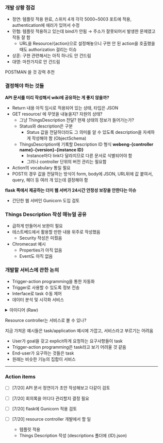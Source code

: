 ### 개발 상황 점검

- 정연: 템플릿 적용 완료, 스위치 4개 각각 5000~5003 포트에 적용, authentication에 에러가 있어서 수정
- 민협: 템플릿 적용하고 있는데 bind가 안됨 → 주소가 잘못되어서 발생한 문제였고 작동 잘 함
    - URL을 Resource/{action}으로 설정해놓으니 구현 안 된 action을 호출했을 때도 authorization 걸리는 이슈
- 상훈: 구현 관련해서는 아직 하나도 안 건드림
- 대영: 마찬가지로 안 건드림

POSTMAN 쓸 것 강력 추천

### 결정해야 하는 것들

**API 문서를 미리 작성해서 wiki에 공유하는 게 좋지 않을까?**

- Return 내용 아직 임시로 적용되어 있는 상태, 타입은 JSON
- GET resource/ 에 무엇을 내놓을지? 자원의 상태?
    - 그냥 ThingsDescription 전달? 현재 상태의 정보가 들어가는가?
    - Status와 description은 구분
        - Status 값을 전달하더라도 그 의미를 알 수 있도록 description을 자세하게 작성해야 함 (ObjectSchema)
    - ThingsDescription에 기록할 Description ID 형식 **webeng-{controller name}-{version}-{instance ID}**
        - Instance마다 link다 달라지므로 다른 문서로 식별되어야 함
        - 그러나 controller 단위의 버전 관리는 필요함
- Action의 vocabulary 통일 필요
- POST의 경우 값을 전달하는 방식이 form, body에 JSON, URL뒤에 값 붙여서, query, 헤더 등 여러 개 있는데 결정해야 함

**flask 쪽에서 제공하는 더미 웹 서버가 24시간 안정성 보장을 안한다는 이슈**

- 간단한 웹 서버인 Gunicorn 도입 검토

### Things Description 작성 매뉴얼 공유

- 급하게 만들어서 보완이 필요
- 테스트베드에서 활용할 만한 내용 위주로 작성했음
    - Security 작성은 미뤘음
- Chromecast 예시
    - Properties가 아직 없음
    - Event도 아직 없음

### 개발할 서비스에 관한 논의

- Trigger-action programming을 통한 자동화
- Trigger로 사용할 수 있도록 정보 전송
- Interface로 task 수동 제어
- 데이터 분석 및 시각화 서비스

<details>
    <summary>아이디어 (Raw)</summary>

    민협

    - 공기청정기 관련된 서비스 위주로 생각해 옴
    - Trigger 붙여서 자동으로 켜고 끄기
    - 이걸 trigger로 작동할 수 있도록 정보 전송

    대영

    - 사용자 프로필을 QR 코드 등으로 받아올 수 있도록
    - Alexa로 task 제어
        - 낮잠
        - 영화

    상훈

    - 데이터 서비스의 역할: IoT 기기가 만드는 primary (raw) data를 정제해서 사용자에게 제공
    - 시각화 및 분석 관점에서 데이터의 형태를 정하는 것은 중요한 문제
        - 사용자의 요구사항을 만족하면서
        - Interoperability를 유지할 것

    정연

    - Manual control: resource 제어의 sequence
    - Automated control: trigger-action programming
</details>

Resource controller는 서비스로 볼 수 있나?

지금 가져온 예시들은 task/application 예시에 가깝고, 서비스라고 부르기는 어려움

- User가 goal을 갖고 explicit하게 요청하는 요구사항들이 task
- Trigger-action programming은 task라고 보기 어려울 것 같음
- End-user가 요구하는 것들은 task
- 원래는 비슷한 기능의 집합이 서비스

---

### Action items

- [ ]  [7/20] API 문서 정연이가 초안 작성해보고 다같이 검토
- [ ]  [7/20] 회의록을 어디다 관리할지 결정 필요
- [ ]  [7/20] flask에 Gunicorn 적용 검토

- [ ]  [7/20] resource controller 개발에서 할 일
    - 템플릿 적용
    - Things Description 작성 (descriptions 폴더에 {ID}.json)